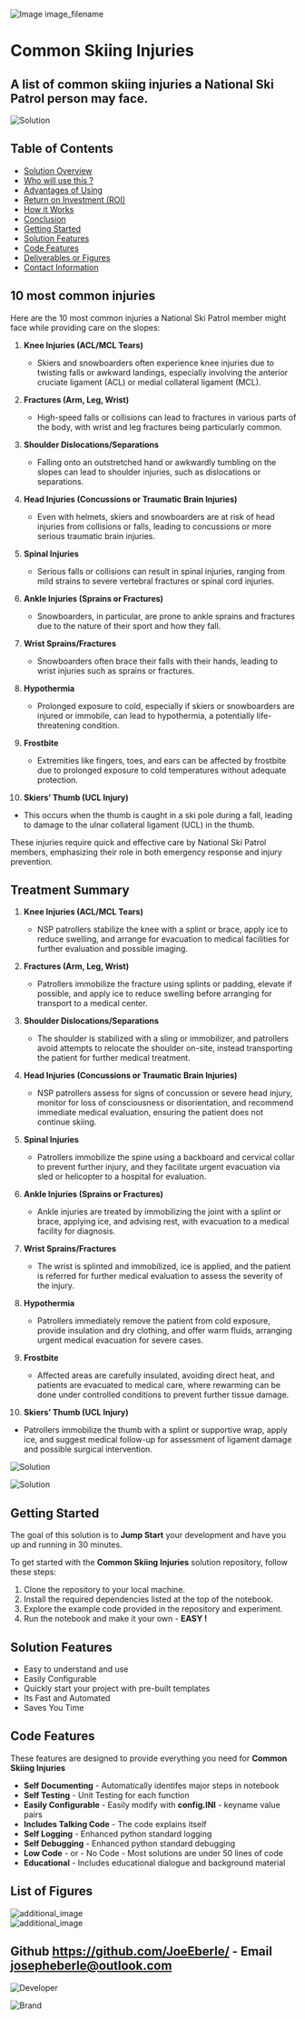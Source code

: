 ![Image image_filename](solution_sign.png)
    
# Common Skiing Injuries 

## A list of common skiing injuries a National Ski Patrol person may face.

    
![Solution](code.png)

    
## Table of Contents

- [Solution Overview](#solution-overview)
- [Who will use this ?](#who-can-use)
- [Advantages of Using](#advantages-of-using)
- [Return on Investment (ROI)](#return-on-investment-roi)
- [How it Works](#how-it-works)
- [Conclusion](#conclusion)
- [Getting Started](#getting-started)
- [Solution Features](#solution-features)
- [Code Features](#code-features)
- [Deliverables or Figures](#deliverables-or-figures)
- [Contact Information](#contact-information)



## 10 most common injuries

Here are the 10 most common injuries a National Ski Patrol member might face while providing care on the slopes:

1. **Knee Injuries (ACL/MCL Tears)**  
   - Skiers and snowboarders often experience knee injuries due to twisting falls or awkward landings, especially involving the anterior cruciate ligament (ACL) or medial collateral ligament (MCL).

2. **Fractures (Arm, Leg, Wrist)**  
   - High-speed falls or collisions can lead to fractures in various parts of the body, with wrist and leg fractures being particularly common.

3. **Shoulder Dislocations/Separations**  
   - Falling onto an outstretched hand or awkwardly tumbling on the slopes can lead to shoulder injuries, such as dislocations or separations.

4. **Head Injuries (Concussions or Traumatic Brain Injuries)**  
   - Even with helmets, skiers and snowboarders are at risk of head injuries from collisions or falls, leading to concussions or more serious traumatic brain injuries.

5. **Spinal Injuries**  
   - Serious falls or collisions can result in spinal injuries, ranging from mild strains to severe vertebral fractures or spinal cord injuries.

6. **Ankle Injuries (Sprains or Fractures)**  
   - Snowboarders, in particular, are prone to ankle sprains and fractures due to the nature of their sport and how they fall.

7. **Wrist Sprains/Fractures**  
   - Snowboarders often brace their falls with their hands, leading to wrist injuries such as sprains or fractures.

8. **Hypothermia**  
   - Prolonged exposure to cold, especially if skiers or snowboarders are injured or immobile, can lead to hypothermia, a potentially life-threatening condition.

9. **Frostbite**  
   - Extremities like fingers, toes, and ears can be affected by frostbite due to prolonged exposure to cold temperatures without adequate protection.

10. **Skiers’ Thumb (UCL Injury)**  
   - This occurs when the thumb is caught in a ski pole during a fall, leading to damage to the ulnar collateral ligament (UCL) in the thumb.

These injuries require quick and effective care by National Ski Patrol members, emphasizing their role in both emergency response and injury prevention.



## Treatment Summary 

1. **Knee Injuries (ACL/MCL Tears)**  
   - NSP patrollers stabilize the knee with a splint or brace, apply ice to reduce swelling, and arrange for evacuation to medical facilities for further evaluation and possible imaging.

2. **Fractures (Arm, Leg, Wrist)**  
   - Patrollers immobilize the fracture using splints or padding, elevate if possible, and apply ice to reduce swelling before arranging for transport to a medical center.

3. **Shoulder Dislocations/Separations**  
   - The shoulder is stabilized with a sling or immobilizer, and patrollers avoid attempts to relocate the shoulder on-site, instead transporting the patient for further medical treatment.

4. **Head Injuries (Concussions or Traumatic Brain Injuries)**  
   - NSP patrollers assess for signs of concussion or severe head injury, monitor for loss of consciousness or disorientation, and recommend immediate medical evaluation, ensuring the patient does not continue skiing.

5. **Spinal Injuries**  
   - Patrollers immobilize the spine using a backboard and cervical collar to prevent further injury, and they facilitate urgent evacuation via sled or helicopter to a hospital for evaluation.

6. **Ankle Injuries (Sprains or Fractures)**  
   - Ankle injuries are treated by immobilizing the joint with a splint or brace, applying ice, and advising rest, with evacuation to a medical facility for diagnosis.

7. **Wrist Sprains/Fractures**  
   - The wrist is splinted and immobilized, ice is applied, and the patient is referred for further medical evaluation to assess the severity of the injury.

8. **Hypothermia**  
   - Patrollers immediately remove the patient from cold exposure, provide insulation and dry clothing, and offer warm fluids, arranging urgent medical evacuation for severe cases.

9. **Frostbite**  
   - Affected areas are carefully insulated, avoiding direct heat, and patients are evacuated to medical care, where rewarming can be done under controlled conditions to prevent further tissue damage.

10. **Skiers’ Thumb (UCL Injury)**  
   - Patrollers immobilize the thumb with a splint or supportive wrap, apply ice, and suggest medical follow-up for assessment of ligament damage and possible surgical intervention.



![Solution](code.png)

    
![Solution](code.png)

    
## Getting Started

The goal of this solution is to **Jump Start** your development and have you up and running in 30 minutes. 

To get started with the **Common Skiing Injuries** solution repository, follow these steps:
1. Clone the repository to your local machine.
2. Install the required dependencies listed at the top of the notebook.
3. Explore the example code provided in the repository and experiment.
4. Run the notebook and make it your own - **EASY !**
    
## Solution Features

- Easy to understand and use  
- Easily Configurable 
- Quickly start your project with pre-built templates
- Its Fast and Automated
- Saves You Time 


## Code Features

These features are designed to provide everything you need for **Common Skiing Injuries** 

- **Self Documenting** - Automatically identifes major steps in notebook 
- **Self Testing** - Unit Testing for each function
- **Easily Configurable** - Easily modify with **config.INI** - keyname value pairs
- **Includes Talking Code** - The code explains itself 
- **Self Logging** - Enhanced python standard logging   
- **Self Debugging** - Enhanced python standard debugging
- **Low Code** - or - No Code  - Most solutions are under 50 lines of code
- **Educational** - Includes educational dialogue and background material

    
## List of Figures
 ![additional_image](Common_Skiing_Injuries.png)  <br>![additional_image](Knee_injury.png)  <br>
    

## Github https://github.com/JoeEberle/ - Email  josepheberle@outlook.com 
    
![Developer](developer.png)

![Brand](brand.png)
    